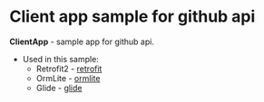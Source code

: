 # Client app sample for github api 

<b>ClientApp</b> - sample app for github api.

- Used in this sample:
    * Retrofit2 - [retrofit](https://github.com/square/retrofit)
    * OrmLite - [ormlite](https://github.com/j256/ormlite-android)
    * Glide - [glide](https://github.com/bumptech/glide)
    
